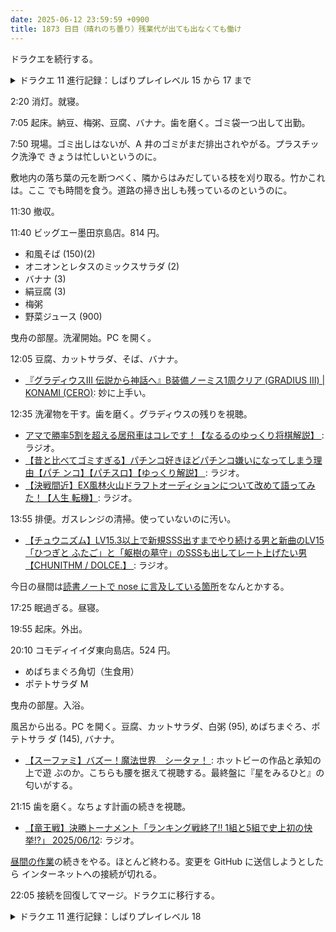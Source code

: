 ```yaml
---
date: 2025-06-12 23:59:59 +0900
title: 1873 日目（晴れのち曇り）残業代が出ても出なくても働け
---
```


ドラクエを続行する。

<details><summary>ドラクエ 11 進行記録：しばりプレイレベル 15 から 17 まで</summary>
<p>サマディーのイベントを段階的に進めていく。砂漠地帯のヤバいザコはサボテンボール。
うっかり転生版が出ると死のおどりであっさりゲームオーバーになる。</p>

<p>サソリイベントが始まる。シルビアが仮加入してわずかに楽になる。
ザコキャラから全体攻撃やれんけい技が繰り出されるようになり、ダメージが分散されにくくなる。
主人公がラリホーを使用可能になるが、対象が単体であることと、自身のこうげき魔力が低いのであてにならないことを悟る。
セーニャがベホイミを使用可能になる。これはうれしい。</p>

<p>冒険の書の世界であくまのしっぽを入手。装備できたならばサボテンを倒せたかもしれない。</p>

<p>北のキャンプまで進めてレベル 17 になったところで今晩は終わる。
次回もサソリに行く前にザコ図鑑を埋めながら経験を積むと思う。</p>
</details>

2:20 消灯。就寝。

7:05 起床。納豆、梅粥、豆腐、バナナ。歯を磨く。ゴミ袋一つ出して出勤。

7:50 現場。ゴミ出しはないが、A 井のゴミがまだ排出されやがる。プラスチック洗浄で
きょうは忙しいというのに。

敷地内の落ち葉の元を断つべく、隣からはみだしている枝を刈り取る。竹かこれは。ここ
でも時間を食う。道路の掃き出しも残っているのというのに。

11:30 撤収。

11:40 ビッグエー墨田京島店。814 円。

* 和風そば (150)(2)
* オニオンとレタスのミックスサラダ (2)
* バナナ (3)
* 絹豆腐 (3)
* 梅粥
* 野菜ジュース (900)

曳舟の部屋。洗濯開始。PC を開く。

12:05 豆腐、カットサラダ、そば、バナナ。

* [『グラディウスIII 伝説から神話へ』B装備ノーミス1周クリア (GRADIUS III) |
  KONAMI (CERO)](https://www.youtube.com/watch?v=sPemKuf4pck): 妙に上手い。

12:35 洗濯物を干す。歯を磨く。グラディウスの残りを視聴。

* [アマで勝率5割を超える居飛車はコレです！【なるるのゆっくり将棋解説】
  ](https://www.youtube.com/watch?v=wk64msccDE0): ラジオ。
* [【昔と比べてゴミすぎる】パチンコ好きほどパチンコ嫌いになってしまう理由【パチ
  ンコ】【パチスロ】【ゆっくり解説】
  ](https://www.youtube.com/watch?v=kYFFnc992nY): ラジオ。
* [【決戦間近】EX風林火山ドラフトオーディションについて改めて語ってみた！【人生
  転機】](https://www.youtube.com/watch?v=yy9atbwRs4o): ラジオ。

13:55 排便。ガスレンジの清掃。使っていないのに汚い。

* [【チュウニズム】LV15.3以上で新規SSS出すまでやり続ける男と新曲のLV15「ひつぎと
  ふたご」と「躯樹の墓守」のSSSも出してレート上げたい男【CHUNITHM / DOLCE.】
  ](https://www.youtube.com/watch?v=SRYgRH5-QJs): ラジオ。

今日の昼間は[読書ノートで nose に言及している箇所][293]をなんとかする。

17:25 眠過ぎる。昼寝。

19:55 起床。外出。

20:10 コモディイイダ東向島店。524 円。

* めばちまぐろ角切（生食用）
* ポテトサラダ M

曳舟の部屋。入浴。

風呂から出る。PC を開く。豆腐、カットサラダ、白粥 (95), めばちまぐろ、ポテトサラ
ダ (145), バナナ。

* [【スーファミ】バズー！魔法世界　シータァ！
  ](https://www.youtube.com/watch?v=g76vVu18N6A): ホットビーの作品と承知の上で遊
  ぶのか。こちらも腰を据えて視聴する。最終盤に『星をみるひと』の匂いがする。

21:15 歯を磨く。なちょす計画の続きを視聴。

* [【竜王戦】決勝トーナメント「ランキング戦終了!! 1組と5組で史上初の快挙!?」
  2025/06/12](https://www.youtube.com/watch?v=F3B2p-EAmNI): ラジオ。

[昼間の作業][293]の続きをやる。ほとんど終わる。変更を GitHub に送信しようとしたら
インターネットへの接続が切れる。


22:05 接続を回復してマージ。ドラクエに移行する。

<details><summary>ドラクエ 11 進行記録：しばりプレイレベル 18</summary>
<p>レベル 17 でデスコピオンを倒しに行く。何も間違えていないと思うがカミュが死亡。そしてベロニカも死亡。
たまに混乱させられるがシルビアがツッコミを入れて回復してくれるからそこだけは問題ない。</p>

<p>シルビアがレベル 15 で加入。今回はムチで行ってみよう。スキルパネルも振り直す。
スタメンから主人公を外すことも考えるが、HP 低いベロニカがすぐに死ぬので断念。</p>

<p>湿地帯エリアがレベル 18 だと厳しい。マドハンドとか数で攻めてくる。
なりふり構わずダーハルーネ到達を優先。教会でセーブしていったん休憩。</p>
</details>

[293]: <https://github.com/showa-yojyo/notebook/issues/293>

